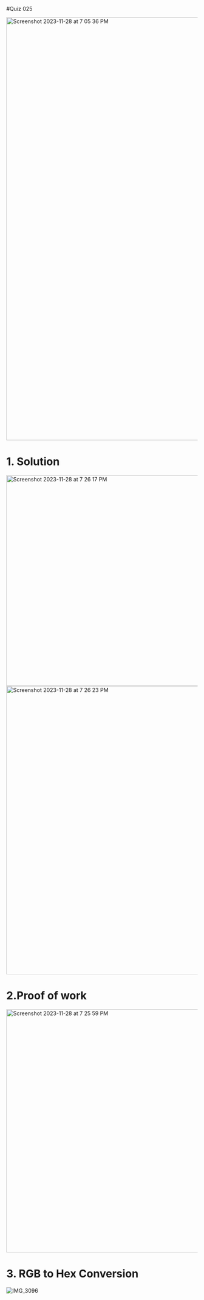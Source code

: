 #Quiz 025


<img width="1112" alt="Screenshot 2023-11-28 at 7 05 36 PM" src="https://github.com/K-Schriber/Unit-2-Comp-Sci/assets/142757998/6ec35e5d-6f5c-428b-8e53-4311407c4924">

# 1. Solution
<img width="554" alt="Screenshot 2023-11-28 at 7 26 17 PM" src="https://github.com/K-Schriber/Unit-2-Comp-Sci/assets/142757998/b84461d2-e322-48c6-9e8b-2e7e5f3fc2ea">
<img width="758" alt="Screenshot 2023-11-28 at 7 26 23 PM" src="https://github.com/K-Schriber/Unit-2-Comp-Sci/assets/142757998/a0ce28bc-9751-41c0-acbf-a13cd45f3007">


# 2.Proof of work
<img width="639" alt="Screenshot 2023-11-28 at 7 25 59 PM" src="https://github.com/K-Schriber/Unit-2-Comp-Sci/assets/142757998/1a3154eb-e239-4876-b2b1-0eedd965c27b">


# 3. RGB to Hex Conversion


![IMG_3096](https://github.com/K-Schriber/Unit-2-Comp-Sci/assets/142757998/2e1580b6-fe2b-40d5-889d-b98cd5d8e330)


